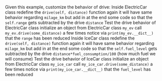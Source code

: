 Given this example, customize the behavior of drive:
Inside ElectricCar class
redefine the `drive(self, distance)` function again
it will have same behavior regarding `milage_km`
but add in at the end some code so that the `self.range` gets subtracted by the drive `distance`
Test the drive behavior of ElectricCar class
initialize an object from ElectricCar class `my_ev`
call `my_ev.drive(some_distance)` a few times
notice via `print(my_ev.__dict__)` that the `range` has been reduced
Inside IceCar class
redefine the `drive(self, distance)` function again
it will have same behavior regarding `milage_km`
but add in at the end some code so that the `self.fuel_level` gets subtracted by the drive `distance*fuel_consumption/100` (how much fuel we will consume)
Test the drive behavior of IceCar class
initialize an object from ElectricCar class `my_ice_car`
call `my_ice_car.drive(some_distance)` a few times
notice via `print(my_ice_car.__dict__)` that the `fuel_level` has been reduced
